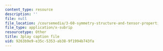 ```yaml
---
content_type: resource
description: ''
file: null
file_location: /coursemedia/3-60-symmetry-structure-and-tensor-properties-of-materials-fall-2005/9263b9e9e35c5353ab389f1994b743fa_O8q7AqZxtXQ.vtt
file_type: application/x-subrip
resourcetype: Other
title: 3play caption file
uid: 9263b9e9-e35c-5353-ab38-9f1994b743fa
---
```

